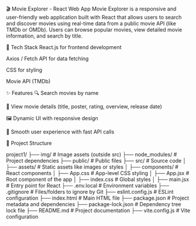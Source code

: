 🎬 Movie Explorer - React Web App
Movie Explorer is a responsive and user-friendly web application built with React that allows users to search and discover movies using real-time data from a public movie API (like TMDb or OMDb). Users can browse popular movies, view detailed movie information, and search by title.

🔧 Tech Stack
React.js for frontend development

Axios / Fetch API for data fetching

CSS for styling

Movie API (TMDb)

✨ Features
🔍 Search movies by name

📃 View movie details (title, poster, rating, overview, release date)

🖼️ Dynamic UI with responsive design

🚀 Smooth user experience with fast API calls

📁 Project Structure

project1/
├── img/                     # Image assets (outside src)
├── node_modules/            # Project dependencies
├── public/                  # Public files
├── src/                     # Source code
│   ├── assets/              # Static assets like images or styles
│   ├── components/          # React components
│   ├── App.css              # App-level CSS styling
│   ├── App.jsx              # Root component of the app
│   ├── index.css            # Global styles
│   ├── main.jsx             # Entry point for React
├── .env.local               # Environment variables
├── .gitignore               # Files/folders to ignore by Git
├── eslint.config.js         # ESLint configuration
├── index.html               # Main HTML file
├── package.json             # Project metadata and dependencies
├── package-lock.json        # Dependency tree lock file
├── README.md                # Project documentation
├── vite.config.js           # Vite configuration
